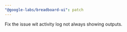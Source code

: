 ```yaml
---
"@google-labs/breadboard-ui": patch
---
```


Fix the issue wit activity log not always showing outputs.
